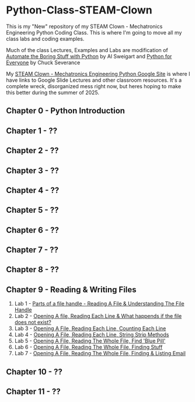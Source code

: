 # Python-Class-STEAM-Clown
This is my "New" repository of my STEAM Clown - Mechatronics Engineering Python Coding Class.  This is where I'm going to move all my class labs and coding examples.

Much of the class Lectures, Examples and Labs are modification of [Automate the Boring Stuff with Python](https://automatetheboringstuff.com/#toc) by Al Sweigart and [Python for Everyone](https://www.py4e.com/) by Chuck Severance

My [STEAM Clown - Mechatronics Engineering Python Google Site](https://sites.google.com/view/steam-clown-mechatronics/mechatronics-engineering/units/unit-8-python-programming-iot-page) is where I have links to Google Slide Lectures and other classroom resources.  It's a complete wreck, disorganized mess right now, but heres hoping to make this better during the summer of 2025.

## Chapter 0 - Python Introduction

## Chapter 1 - ??

## Chapter 2 - ??

## Chapter 3 - ??

## Chapter 4 - ??

## Chapter 5 - ??

## Chapter 6 - ??

## Chapter 7 - ??

## Chapter 8 - ??

## Chapter 9 - Reading & Writing Files
1) Lab 1 - [Parts of a file handle - Reading A File & Understanding The File Handle](https://raw.githubusercontent.com/jimTheSTEAMClown/Python-Class-STEAM-Clown/refs/heads/main/Ch9-Read-Write-Files-Lab%231--File-Handle.py)
2) Lab 2 - [Opening A file, Reading Each Line & What happends if the file does not exist?](https://raw.githubusercontent.com/jimTheSTEAMClown/Python-Class-STEAM-Clown/refs/heads/main/Ch9-Read-Write-Files-Lab%232--File-Name.py)
3) Lab 3 - [Opening A File, Reading Each Line, Counting Each Line](https://raw.githubusercontent.com/jimTheSTEAMClown/Python-Class-STEAM-Clown/refs/heads/main/Ch9-Read-Write-Files-Lab%233--counting-lines.py)
4) Lab 4 - [Opening A File, Reading Each Line, String Strip Methods](https://github.com/jimTheSTEAMClown/Python-Class-STEAM-Clown/blob/main/Ch9-Read-Write-Files-Lab%234--file-rstrip.py)
5) Lab 5 - [Opening A File, Reading The Whole File, Find 'Blue Pill'](https://raw.githubusercontent.com/jimTheSTEAMClown/Python-Class-STEAM-Clown/refs/heads/main/Ch9-Read-Write-Files-Lab%235--Whole-File-Blue-Pill.py)
6) Lab 6 - [Opening A File, Reading The Whole File, Finding Stuff](https://raw.githubusercontent.com/jimTheSTEAMClown/Python-Class-STEAM-Clown/refs/heads/main/Ch9-Read-Write-Files-Lab%236--Reading-Files-FINDING-STUFF.py)
7) Lab 7 - [Opening A File, Reading The Whole File, Finding & Listing Email](https://raw.githubusercontent.com/jimTheSTEAMClown/Python-Class-STEAM-Clown/refs/heads/main/Ch9-Read-Write-Files-Lab%237--Reading-Files-FINDING-EMAILS.py)

## Chapter 10 - ??

## Chapter 11 - ??
